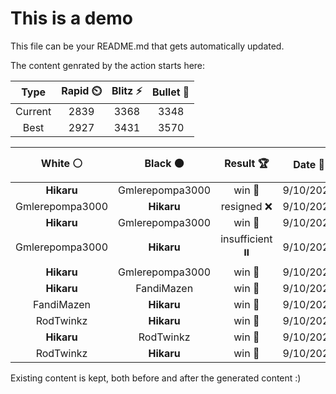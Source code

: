 # This is a demo

This file can be your README.md that gets automatically updated.

The content genrated by the action starts here:

<!--START_SECTION:chessStats-->
<!-- Automatically generated with https://github.com/Balastrong/chess-stats-action -->

| Type | Rapid ⏲️ | Blitz ⚡ | Bullet 🔫 |
|:---:|:---:|:---:|:---:|
| Current | 2839 | 3368 | 3348 |
| Best | 2927 | 3431 | 3570 |

| White ⚪ | Black ⚫ | Result 🏆 | Date 📅 | Position 🗺️ | Type 🕕 |
|:---:|:---:|:---:|:---:|:---:|:---:|
| **Hikaru** | Gmlerepompa3000 | win 🥇 | 9/10/2025 | <a href="http://www.ee.unb.ca/cgi-bin/tervo/fen.pl?select=4k3/3n4/pp2qp2/4n3/P6P/8/1PQ3P1/4RRK1 b - - 0 32">Link</a> | Blitz |
| Gmlerepompa3000 | **Hikaru** | resigned ❌ | 9/10/2025 | <a href="http://www.ee.unb.ca/cgi-bin/tervo/fen.pl?select=qr6/r6k/2p2Q2/2P2Bpp/3P3P/6R1/5PP1/6K1 b - - 2 46">Link</a> | Blitz |
| **Hikaru** | Gmlerepompa3000 | win 🥇 | 9/10/2025 | <a href="http://www.ee.unb.ca/cgi-bin/tervo/fen.pl?select=5n1k/5ppp/4pnq1/6B1/2pP4/2P1PQ2/5P1P/6RK b - - 1 24">Link</a> | Blitz |
| Gmlerepompa3000 | **Hikaru** | insufficient ⏸️ | 9/10/2025 | <a href="http://www.ee.unb.ca/cgi-bin/tervo/fen.pl?select=8/5nk1/8/8/5K2/8/8/8 w - - 0 93">Link</a> | Blitz |
| **Hikaru** | Gmlerepompa3000 | win 🥇 | 9/10/2025 | <a href="http://www.ee.unb.ca/cgi-bin/tervo/fen.pl?select=r5k1/5qN1/2p2p1B/1p1rP2R/pPnP4/P5P1/5P2/2QR2K1 b - - 0 39">Link</a> | Blitz |
| **Hikaru** | FandiMazen | win 🥇 | 9/10/2025 | <a href="http://www.ee.unb.ca/cgi-bin/tervo/fen.pl?select=R7/2r1rB2/1p4Qk/pPp1q2p/P1Pb3P/6P1/8/5R1K b - - 0 58">Link</a> | Blitz |
| FandiMazen | **Hikaru** | win 🥇 | 9/10/2025 | <a href="http://www.ee.unb.ca/cgi-bin/tervo/fen.pl?select=8/p4k2/1p3Pp1/3p2Pp/1n2p2P/r1B1K3/2R5/8 w - - 0 41">Link</a> | Blitz |
| RodTwinkz | **Hikaru** | win 🥇 | 9/10/2025 | <a href="http://www.ee.unb.ca/cgi-bin/tervo/fen.pl?select=5r1k/pp5p/6n1/5r2/3P1P2/1PP2R2/1P5P/5R1K w - - 3 32">Link</a> | Blitz |
| **Hikaru** | RodTwinkz | win 🥇 | 9/10/2025 | <a href="http://www.ee.unb.ca/cgi-bin/tervo/fen.pl?select=3r2k1/3B1p1p/4p1p1/p2Q4/4p1q1/1P4P1/P4P1P/2R2K2 b - - 0 34">Link</a> | Blitz |
| RodTwinkz | **Hikaru** | win 🥇 | 9/10/2025 | <a href="http://www.ee.unb.ca/cgi-bin/tervo/fen.pl?select=1r1r3k/4b1pp/4n3/4Pp2/1P1B4/2q2N2/1R4P1/3R3K w - - 0 34">Link</a> | Blitz |

<!--END_SECTION:chessStats-->

Existing content is kept, both before and after the generated content :)
